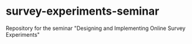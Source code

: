 # survey-experiments-seminar
Repository for the seminar "Designing and Implementing Online Survey Experiments"
